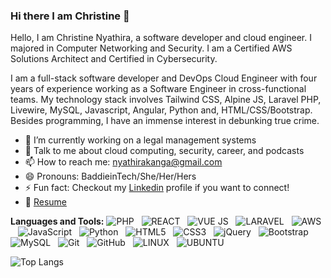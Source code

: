 ### Hi there I am Christine 👋

<!--
**rusty-sj/rusty-sj** is a ✨ _special_ ✨ repository because its `README.md` (this file) appears on your GitHub profile.
Here are some ideas to get you started:

- 🔭 I’m currently working on ...
- 🌱 I’m currently learning ...
- 👯 I’m looking to collaborate on ...
- 🤔 I’m looking for help with ...
- 💬 Ask me about ...
- 📫 How to reach me: ...
- 😄 Pronouns: ...
- ⚡ Fun fact: ...
- 🤔 I’m looking for help with Statistics
- 👯 I’m looking to collaborate on ...
-->

Hello, I am Christine Nyathira, a software developer and cloud engineer. I majored in Computer Networking and Security. I am a Certified AWS Solutions Architect and Certified in Cybersecurity. 

I am a full-stack software developer and DevOps Cloud Engineer with four years of experience working as a Software Engineer in cross-functional teams. My technology stack involves Tailwind CSS, Alpine JS, Laravel PHP, Livewire, MySQL, Javascript, Angular, Python and, HTML/CSS/Bootstrap. Besides programming, I have an immense interest in debunking true crime.

- 🔭 I’m currently working on a legal management systems
- 💬 Talk to me about cloud computing, security, career, and podcasts 
- 📫 How to reach me: nyathirakanga@gmail.com
- 😄 Pronouns: BaddieinTech/She/Her/Hers
- ⚡ Fun fact: Checkout my [Linkedin](https://www.linkedin.com/in/christine-nyathira-kanga/) profile if you want to connect!
- 📝 [Resume]()

**Languages and Tools:** 
![PHP](https://img.shields.io/badge/PHP-777BB4?style=for-the-badge&logo=php&logoColor=white)&nbsp;&nbsp;
![REACT](https://img.shields.io/badge/React-20232A?style=for-the-badge&logo=react&logoColor=61DAFB)&nbsp;&nbsp;
![VUE JS](https://img.shields.io/badge/Vue.js-35495E?style=for-the-badge&logo=vue.js&logoColor=4FC08D)&nbsp;&nbsp;
![LARAVEL](https://img.shields.io/badge/Laravel-FF2D20?style=for-the-badge&logo=laravel&logoColor=white)&nbsp;&nbsp;
![AWS](https://img.shields.io/badge/Amazon_AWS-232F3E?style=for-the-badge&logo=amazon-aws&logoColor=white)&nbsp;&nbsp;
![JavaScript](https://img.shields.io/badge/-JavaScript-black?logo=javascript&style=social)&nbsp;&nbsp;
![Python](https://img.shields.io/badge/-Python-black?logo=Python&style=social)&nbsp;&nbsp;
![HTML5](https://img.shields.io/badge/-HTML5-black?logo=html5&style=social)&nbsp;&nbsp;
![CSS3](https://img.shields.io/badge/-CSS3-black?logo=css3&style=social)&nbsp;&nbsp;
![jQuery](https://img.shields.io/badge/-jQuery-black?logo=jquery&style=social)&nbsp;&nbsp;
![Bootstrap](https://img.shields.io/badge/-Bootstrap-black?logo=bootstrap&style=social)&nbsp;&nbsp;
![MySQL](https://img.shields.io/badge/-MySQL-black?logo=mysql&style=social)&nbsp;&nbsp;
![Git](https://img.shields.io/badge/-Git-black?logo=git&style=social)&nbsp;&nbsp;
![GitHub](https://img.shields.io/badge/-GitHub-black?logo=github&style=social)&nbsp;&nbsp;
![LINUX](https://img.shields.io/badge/Linux-FCC624?style=for-the-badge&logo=linux&logoColor=black)&nbsp;&nbsp;
![UBUNTU](https://img.shields.io/badge/Ubuntu-E95420?style=for-the-badge&logo=ubuntu&logoColor=white)&nbsp;&nbsp;

<!--
![Christine's Github Stats](https://github-readme-stats.vercel.app/api?username=nyathirak&count_private=true&show_icons=true&include_all_commits=true)
-->
![Top Langs](https://github-readme-stats.vercel.app/api/top-langs/?username=nyathirak&hide=TeX&theme=nordlayout=normal)

<!--
**nyathirak/nyathirak** is a ✨ _special_ ✨ repository because its `README.md` (this file) appears on your GitHub profile.

Here are some ideas to get you started:

- 🔭 I’m currently working on ...
- 🌱 I’m currently learning ...
- 👯 I’m looking to collaborate on ...
- 🤔 I’m looking for help with ...
- 💬 Ask me about ...
- 📫 How to reach me: ...
- 😄 Pronouns: ...
- ⚡ Fun fact: ...
-->
